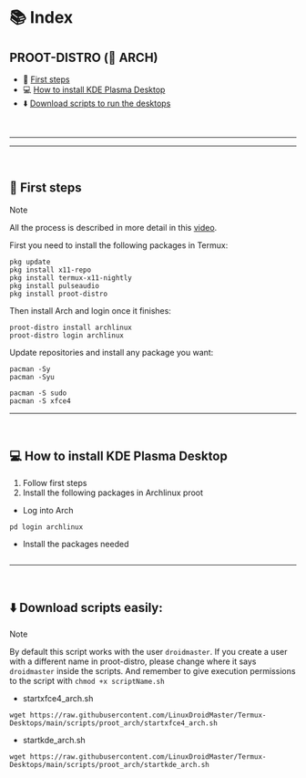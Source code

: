 # 📚 Index

## PROOT-DISTRO (🔼 ARCH)
* 🏁 [First steps](#first-steps-arch)
* 💻 [How to install KDE Plasma Desktop](#kde-arch)
* ⬇️ [Download scripts to run the desktops](#easy-download-arch)

<br>

---  
---  

<br>

## 🏁 First steps <a name=first-steps-arch></a>
> [!NOTE]  
> All the process is described in more detail in this [video](https://www.youtube.com/watch?v=21yeQ1yMI0o).

First you need to install the following packages in Termux: 
```
pkg update
pkg install x11-repo
pkg install termux-x11-nightly
pkg install pulseaudio
pkg install proot-distro
```

Then install Arch and login once it finishes: 
```
proot-distro install archlinux
proot-distro login archlinux
```

Update repositories and install any package you want: 
```
pacman -Sy
pacman -Syu

pacman -S sudo
pacman -S xfce4
```

---  
<br>

## 💻 How to install KDE Plasma Desktop <a name=kde-arch></a> 
1. Follow first steps
2. Install the following packages in Archlinux proot
* Log into Arch
```
pd login archlinux
```
* Install the packages needed
```

```

---  
<br>

## ⬇️ Download scripts easily: <a name=easy-download-arch></a> 

> [!NOTE]  
> By default this script works with the user `droidmaster`. If you create a user with a different name in proot-distro, please change where it says `droidmaster` inside the scripts. And remember to give execution permissions to the script with `chmod +x scriptName.sh`

* startxfce4_arch.sh
```
wget https://raw.githubusercontent.com/LinuxDroidMaster/Termux-Desktops/main/scripts/proot_arch/startxfce4_arch.sh
```

* startkde_arch.sh
```
wget https://raw.githubusercontent.com/LinuxDroidMaster/Termux-Desktops/main/scripts/proot_arch/startkde_arch.sh
```